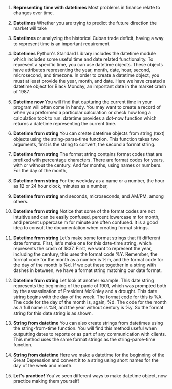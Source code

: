 1. **Representing time with datetimes**
Most problems in finance relate to changes over time.

2. **Datetimes**
Whether you are trying to predict the future direction the market will take

3. **Datetimes**
or analyzing the historical Cuban trade deficit, having a way to represent time is an important requirement.

4. **Datetimes**
Python's Standard Library includes the datetime module which includes some useful time and date related functionality. To represent a specific time, you can use datetime objects. These objects have attributes representing the year, month, date, hour, second, microsecond, and timezone. In order to create a datetime object, you must at least provide the year, month, and date. Here we have created a datetime object for Black Monday, an important date in the market crash of 1987.

5. **Datetime now**
You will find that capturing the current time in your program will often come in handy. You may want to create a record of when you preformed a particular calculation or check how long a calculation took to run. datetime provides a dot-now function which returns a datetime representing the current time.

6. **Datetime from string**
You can create datetime objects from string (text) objects using the string-parse-time function. This function takes two arguments, first is the string to convert, the second a format string.

7. **Datetime from string**
The format string contains format codes that are prefixed with percentage characters. There are format codes for years, with or without the century. And for months, using names or numbers. For the day of the month,

8. **Datetime from string**
For the weekday as a name or a number, the hour as 12 or 24 hour clock, minutes as a number,

9. **Datetime from string**
and seconds, microseconds, and AM/PM, among others.

10. **Datetime from string**
Notice that some of the format codes are not intuitive and can be easily confused, percent lowercase m for month, and percent uppercase m for minute are often confused. It is a good idea to consult the documentation when creating format strings.

11. **Datetime from string**
Let's make some format strings that fit different date formats. First, let's make one for this date-time string, which represents the crash of 1837. First, we want to represent the year, including the century, this uses the format code %Y. Remember, the format code for the month as a number is %m, and the format code for the day of the month is %d. If we put these together in a string with dashes in between, we have a format string matching our date format.

12. **Datetime from string**
Let look at another example. This date string represents the beginning of the panic of 1901, which was prompted both by the assassination of President McKinley and a drought. This date string begins with the day of the week. The format code for this is %A. The code for the day of the month is, again, %d. The code for the month as a full name is %B, and the year without century is %y. So the format string for this date string is as shown.

13. **String from datetime**
You can also create strings from datetimes using the string-from-time function. You will find this method useful when outputting dates to reports or as part of any communication with clients. This method uses the same format strings as the string-parse-time function.

14. **String from datetime**
Here we make a datetime for the beginning of the Great Depression and convert it to a string using short names for the day of the week and month.

15. **Let's practice!**
You've seen different ways to make datetime object, now practice making them yourself!
